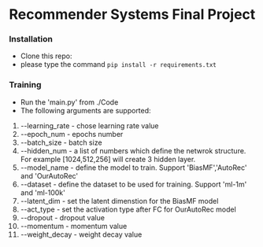 # Recommender Systems Final Project

### Installation

- Clone this repo:
- please type the command `pip install -r requirements.txt`

### Training
- Run the 'main.py' from ./Code
- The following arguments are supported:
1. --learning_rate - chose learning rate value
2. --epoch_num - epochs number
3. --batch_size - batch size
4. --hidden_num - a list of numbers which define the netwrok structure. For example [1024,512,256] will create 3 hidden layer.
5. --model_name - define the model to train. Support 'BiasMF','AutoRec' and 'OurAutoRec'
6. --dataset - define the dataset to be used for training. Support 'ml-1m' and 'ml-100k'
7. --latent_dim - set the latent dimenstion for the BiasMF model
8. --act_type - set the activation type after FC for OurAutoRec model
9. --dropout - dropout value
10. --momentum - momentum value
11. --weight_decay - weight decay value
